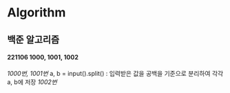 # Algorithm

## 백준 알고리즘 

#### 221106 1000, 1001, 1002
*1000번, 1001번*
a, b = input().split() : 입력받은 값을 공백을 기준으로 분리하여 각각 a, b에 저장
*1002번*

